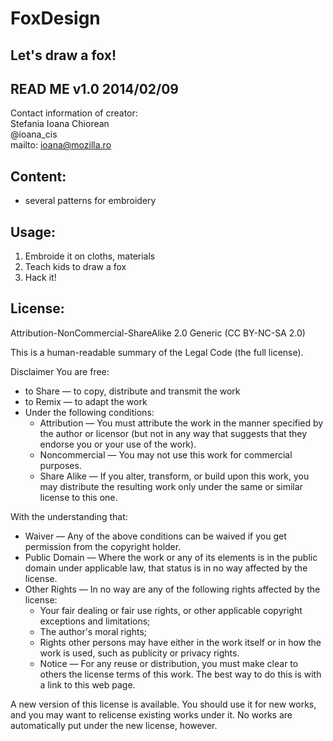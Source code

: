 FoxDesign
==========

Let's draw a fox!
-------------------------------------------------
READ ME  v1.0  2014/02/09
-------------------------------------------------

Contact information of creator:<br>
Stefania Ioana Chiorean<br>
@ioana_cis<br>
mailto: ioana@mozilla.ro


Content:
-------------------------------------------------
- several patterns for embroidery

Usage:
-------------------------------------------------
1. Embroide it on cloths, materials
2. Teach kids to draw a fox 
3. Hack it!

License:
-------------------------------------------------
Attribution-NonCommercial-ShareAlike 2.0 Generic (CC BY-NC-SA 2.0)

This is a human-readable summary of the Legal Code (the full license).

Disclaimer
You are free:
* to Share — to copy, distribute and transmit the work
* to Remix — to adapt the work
* Under the following conditions:
  * Attribution — You must attribute the work in the manner specified by the author or licensor (but not in any way that suggests that they endorse you or your use of the work). 
  * Noncommercial — You may not use this work for commercial purposes.
  * Share Alike — If you alter, transform, or build upon this work, you may distribute the resulting work only under the same or similar license to this one. 

With the understanding that:
* Waiver — Any of the above conditions can be waived if you get permission from the copyright holder.
* Public Domain — Where the work or any of its elements is in the public domain under applicable law, that status is in no way affected by the license.
* Other Rights — In no way are any of the following rights affected by the license:
  * Your fair dealing or fair use rights, or other applicable copyright exceptions and limitations;
  * The author's moral rights;
  * Rights other persons may have either in the work itself or in how the work is used, such as publicity or privacy rights.
  * Notice — For any reuse or distribution, you must make clear to others the license terms of this work. The best way to do this is with a link to this web page.

A new version of this license is available. You should use it for new works, and you may want to relicense existing works under it. No works are automatically put under the new license, however.
